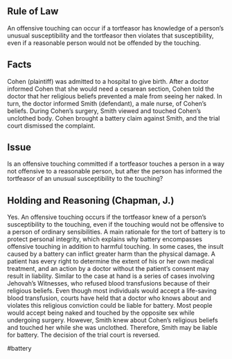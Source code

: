 ## Rule of Law

An offensive touching can occur if a tortfeasor has knowledge of a person’s unusual susceptibility and the tortfeasor then violates that susceptibility, even if a reasonable person would not be offended by the touching.

## Facts

Cohen (plaintiff) was admitted to a hospital to give birth. After a doctor informed Cohen that she would need a cesarean section, Cohen told the doctor that her religious beliefs prevented a male from seeing her naked. In turn, the doctor informed Smith (defendant), a male nurse, of Cohen’s beliefs. During Cohen’s surgery, Smith viewed and touched Cohen’s unclothed body. Cohen brought a battery claim against Smith, and the trial court dismissed the complaint.

## Issue

Is an offensive touching committed if a tortfeasor touches a person in a way not offensive to a reasonable person, but after the person has informed the tortfeasor of an unusual susceptibility to the touching?

## Holding and Reasoning (Chapman, J.)

Yes. An offensive touching occurs if the tortfeasor knew of a person’s susceptibility to the touching, even if the touching would not be offensive to a person of ordinary sensibilities. A main rationale for the tort of battery is to protect personal integrity, which explains why battery encompasses offensive touching in addition to harmful touching. In some cases, the insult caused by a battery can inflict greater harm than the physical damage. A patient has every right to determine the extent of his or her own medical treatment, and an action by a doctor without the patient’s consent may result in liability. Similar to the case at hand is a series of cases involving Jehovah’s Witnesses, who refused blood transfusions because of their religious beliefs. Even though most individuals would accept a life-saving blood transfusion, courts have held that a doctor who knows about and violates this religious conviction could be liable for battery. Most people would accept being naked and touched by the opposite sex while undergoing surgery. However, Smith knew about Cohen’s religious beliefs and touched her while she was unclothed. Therefore, Smith may be liable for battery. The decision of the trial court is reversed.

#battery 